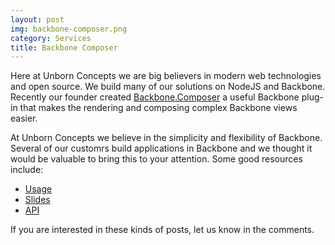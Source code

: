 ```yaml
---
layout: post
img: backbone-composer.png
category: Services
title: Backbone Composer
---
```


Here at Unborn Concepts we are big believers in modern web technologies and open source.  We build many of our solutions on NodeJS and Backbone.  Recently our founder created [Backbone.Composer](https://github.com/nnance/backbone-composer) a useful Backbone plug-in that makes the rendering and composing complex Backbone views easier.  

At Unborn Concepts we believe in the simplicity and flexibility of Backbone.  Several of our customrs build applications in Backbone and we thought it would be valuable to bring this to your attention.  Some good resources include:

* [Usage](https://github.com/nnance/backbone-composer/wiki/usage)
* [Slides](http://slides.com/nicknance/composer/)
* [API](https://github.com/nnance/backbone-composer/wiki/api)

If you are interested in these kinds of posts, let us know in the comments.

